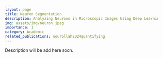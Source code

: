 ```yaml
---
layout: page
title: Neuron Segmentation
description: Analyzing Neurons in Microscopic Images Using Deep Learning
img: assets/img/neuron.jpeg
importance: 1
category: Academic
related_publications: nourollah2024quantifying
---
```

Description will be add here soon.
